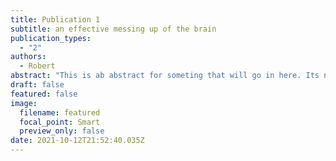 ```yaml
---
title: Publication 1
subtitle: an effective messing up of the brain
publication_types:
  - "2"
authors:
  - Robert
abstract: "This is ab abstract for someting that will go in here. Its not a long one. "
draft: false
featured: false
image:
  filename: featured
  focal_point: Smart
  preview_only: false
date: 2021-10-12T21:52:40.035Z
---
```

